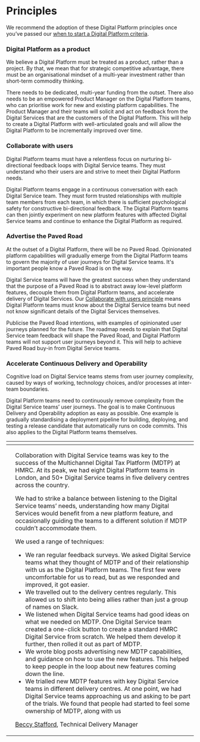 # Principles

We recommend the adoption of these Digital Platform principles once you’ve passed our [when to start a Digital Platform criteria](https://digital-platform.playbook.ee/introduction/when-to-start-a-digital-platform).

### Digital Platform as a product

We believe a Digital Platform must be treated as a product, rather than a project. By that, we mean that for strategic competitive advantage, there must be an organisational mindset of a multi-year investment rather than short-term commodity thinking.

There needs to be dedicated, multi-year funding from the outset. There also needs to be an empowered Product Manager on the Digital Platform teams, who can prioritise work for new and existing platform capabilities. The Product Manager and their teams will solicit and act on feedback from the Digital Services that are the customers of the Digital Platform. This will help to create a Digital Platform with well-articulated goals and will allow the Digital Platform to be incrementally improved over time.

### Collaborate with users

Digital Platform teams must have a relentless focus on nurturing bi-directional feedback loops with Digital Service teams. They must understand who their users are and strive to meet their Digital Platform needs. 

Digital Platform teams engage in a continuous conversation with each Digital Service team. They must form trusted relationships with multiple team members from each team, in which there is sufficient psychological safety for constructive bi-directional feedback. The Digital Platform teams can then jointly experiment on new platform features with affected Digital Service teams and continue to enhance the Digital Platform as required.

### Advertise the Paved Road

At the outset of a Digital Platform, there will be no Paved Road. Opinionated platform capabilities will gradually emerge from the Digital Platform teams to govern the majority of user journeys for Digital Service teams. It's important people know a Paved Road is on the way.

Digital Service teams will have the greatest success when they understand that the purpose of a Paved Road is to abstract away low-level platform features, decouple them from Digital Platform teams, and accelerate delivery of Digital Services. Our [Collaborate with users principle](https://digital-platform.playbook.ee/principles#collaborate-with-users) means Digital Platform teams must know about the Digital Service teams but need not know significant details of the Digital Services themselves. 

Publicise the Paved Road intentions, with examples of opinionated user journeys planned for the future. The roadmap needs to explain that Digital Service team feedback will shape the Paved Road, and Digital Platform teams will not support user journeys beyond it. This will help to achieve Paved Road buy-in from Digital Service teams.

### Accelerate Continuous Delivery and Operability

Cognitive load on Digital Service teams stems from user journey complexity, caused by ways of working, technology choices, and/or processes at inter-team boundaries. 

Digital Platform teams need to continuously remove complexity from the Digital Service teams’ user journeys. The goal is to make Continuous Delivery and Operability adoption as easy as possible. One example is gradually standardising a deployment pipeline for building, deploying, and testing a release candidate that automatically runs on code commits. This also applies to the Digital Platform teams themselves.

<table>
  <thead>
    <tr>
      <th style="text-align:left"></th>
      <th style="text-align:left"></th>
    </tr>
  </thead>
  <tbody>
    <tr>
      <td style="text-align:left">
        <p></p>
        <p>
          <img src="https://lh4.googleusercontent.com/tv5Ek_hN7UXGnGnfMvqM6AurUnpDD5G5wsoOViY-Ll0ysafuPf879RsE_xiDRZp83m69ui5a1TMQoSM_tay99ysQUtA07xX1RP-Yvu44a_ZSTrdg86jHvuYKIo8bghwDUJ7vpJ6h"
          alt/>
        </p>
      </td>
      <td style="text-align:left">
        <p>Collaboration with Digital Service teams was key to the success of the
          Multichannel Digital Tax Platform (MDTP) at HMRC. At its peak, we had eight
          Digital Platform teams in London, and 50+ Digital Service teams in five
          delivery centres across the country.</p>
        <p></p>
        <p>We had to strike a balance between listening to the Digital Service teams&#x2019;
          needs, understanding how many Digital Services would benefit from a new
          platform feature, and occasionally guiding the teams to a different solution
          if MDTP couldn&#x2019;t accommodate them.</p>
        <p></p>
        <p>We used a range of techniques:</p>
        <p></p>
        <ul>
          <li>We ran regular feedback surveys. We asked Digital Service teams what they
            thought of MDTP and of their relationship with us as the Digital Platform
            teams. The first few were uncomfortable for us to read, but as we responded
            and improved, it got easier.</li>
          <li>We travelled out to the delivery centres regularly. This allowed us to
            shift into being allies rather than just a group of names on Slack.</li>
          <li>We listened when Digital Service teams had good ideas on what we needed
            on MDTP. One Digital Service team created a one-click button to create
            a standard HMRC Digital Service from scratch. We helped them develop it
            further, then rolled it out as part of MDTP.</li>
          <li>We wrote blog posts advertising new MDTP capabilities, and guidance on
            how to use the new features. This helped to keep people in the loop about
            new features coming down the line.</li>
          <li>We trialled new MDTP features with key Digital Service teams in different
            delivery centres. At one point, we had Digital Service teams approaching
            us and asking to be part of the trials. We found that people had started
            to feel some ownership of MDTP, along with us</li>
        </ul>
        <p> <a href="https://www.linkedin.com/in/rebecca-stafford-a83184a/">Beccy Stafford</a>,
          Technical Delivery Manager</p>
      </td>
    </tr>
  </tbody>
</table>

